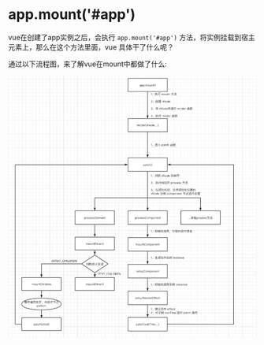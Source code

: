 # app.mount('#app')

vue在创建了app实例之后，会执行 `app.mount('#app')` 方法，将实例挂载到宿主元素上，那么在这个方法里面，vue 具体干了什么呢？

通过以下流程图，来了解vue在mount中都做了什么:

![mount](./mount.png)